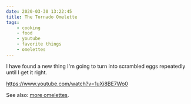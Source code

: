 ```yaml
---
date: 2020-03-30 13:22:45
title: The Tornado Omelette
tags:
    - cooking
    - food
    - youtube
    - favorite things
    - omelettes
---
```


I have found a new thing I'm going to turn into scrambled eggs repeatedly until I get it right.

https://www.youtube.com/watch?v=1uXi8BE7Wo0

See also: [more omelettes](/posts/9a56293d413a510499d5bb131eac5f87).
